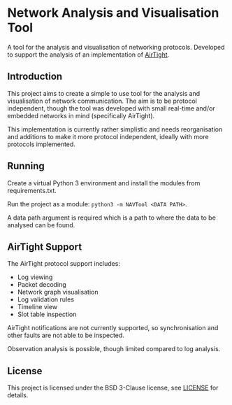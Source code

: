 # Network Analysis and Visualisation Tool

A tool for the analysis and visualisation of networking protocols. Developed to support the analysis of an implementation of [AirTight](https://github.com/JMAlego/AirTight).

## Introduction

This project aims to create a simple to use tool for the analysis and visualisation of network communication. The aim is to be protocol independent, though the tool was developed with small real-time and/or embedded networks in mind (specifically AirTight).

This implementation is currently rather simplistic and needs reorganisation and additions to make it more protocol independent, ideally with more protocols implemented.

## Running

Create a virtual Python 3 environment and install the modules from requirements.txt.

Run the project as a module: `python3 -m NAVTool <DATA PATH>`.

A data path argument is required which is a path to where the data to be analysed can be found.

## AirTight Support

The AirTight protocol support includes:

- Log viewing
- Packet decoding
- Network graph visualisation
- Log validation rules
- Timeline view
- Slot table inspection

AirTight notifications are not currently supported, so synchronisation and other faults are not able to be inspected.

Observation analysis is possible, though limited compared to log analysis.

## License

This project is licensed under the BSD 3-Clause license, see [LICENSE](LICENSE) for details.
